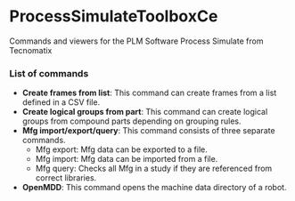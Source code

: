 # ProcessSimulateToolboxCe
Commands and viewers for the PLM Software Process Simulate from Tecnomatix

### List of commands

- **Create frames from list**: This command can create frames from a list defined in a CSV file.
- **Create logical groups from part**: This command can create logical groups from compound parts depending on grouping rules.
- **Mfg import/export/query**: This command consists of three separate commands.
    * Mfg export: Mfg data can be exported to a file. 
    * Mfg import: Mfg data can be imported from a file.
	* Mfg query: Checks all Mfg in a study if they are referenced from correct libraries.
- **OpenMDD**: This command opens the machine data directory of a robot.
